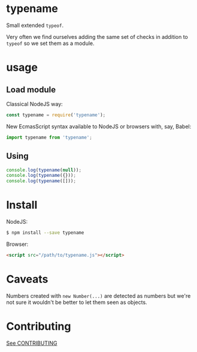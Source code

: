 # typename

Small extended `typeof`.

Very often we find ourselves adding the same set of checks in addition to
`typeof` so we set them as a module.

# usage

## Load module

Classical NodeJS way:

```js
const typename = require('typename');
```

New EcmasScript syntax available to NodeJS or browsers with, say, Babel:

```js
import typename from 'typename';
```

## Using

```js
console.log(typename(null));
console.log(typename({}));
console.log(typename([]));
```

# Install

NodeJS:

```sh
$ npm install --save typename
```

Browser:

```html
<script src="/path/to/typename.js"></script>
```

# Caveats

Numbers created with `new Number(...)` are detected as numbers but we're not
sure it wouldn't be better to let them seen as objects.

# Contributing

[See
CONTRIBUTING](https://github.com/MikadoLabs/typename/blob/master/CONTRIBUTING.md)
